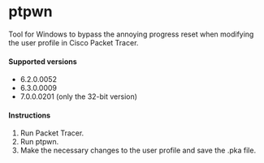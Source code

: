 # ptpwn

Tool for Windows to bypass the annoying progress reset when modifying the user profile in Cisco Packet Tracer.

#### Supported versions

* 6.2.0.0052
* 6.3.0.0009
* 7.0.0.0201 (only the 32-bit version)

#### Instructions

1. Run Packet Tracer.
2. Run ptpwn.
3. Make the necessary changes to the user profile and save the .pka file.
